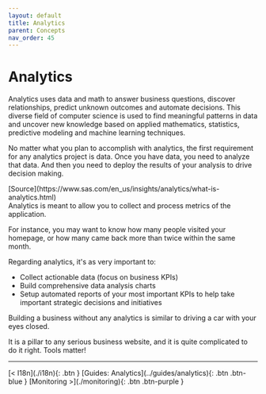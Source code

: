 ```yaml
---
layout: default
title: Analytics
parent: Concepts
nav_order: 45
---
```


# Analytics

<div class="code-example" markdown="1">
Analytics uses data and math to answer business questions, discover relationships, predict unknown outcomes and automate decisions. This diverse field of computer science is used to find meaningful patterns in data and uncover new knowledge based on applied mathematics, statistics, predictive modeling and machine learning techniques.

No matter what you plan to accomplish with analytics, the first requirement for any analytics project is data. Once you have data, you need to analyze that data. And then you need to deploy the results of your analysis to drive decision making.

<span style="float: right">
[Source](https://www.sas.com/en_us/insights/analytics/what-is-analytics.html)
</span>
</div>

---

Analytics is meant to allow you to collect and process metrics of the application.

For instance, you may want to know how many people visited your homepage, or how many came back more than twice within the same month.

Regarding analytics, it's as very important to:
- Collect actionable data (focus on business KPIs)
- Build comprehensive data analysis charts
- Setup automated reports of your most important KPIs to help take important strategic decisions and initiatives

Building a business without any analytics is similar to driving a car with your eyes closed.

It is a pillar to any serious business website, and it is quite complicated to do it right. Tools matter!

---

<div class="pagination-section">
    <span class="fs-4" markdown="1">
        [< I18n](./i18n){: .btn }
    </span>
    <span class="fs-4" markdown="1">
        [Guides: Analytics](../guides/analytics){: .btn .btn-blue }
    </span>
    <span class="fs-4" markdown="1">
        [Monitoring >](./monitoring){: .btn .btn-purple }
    </span>
</div>
